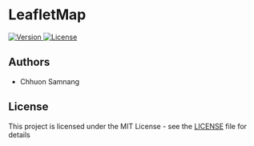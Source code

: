 # LeafletMap


<a href="https://www.npmjs.com/package/leaflet-map">
<img src="https://img.shields.io/npm/v/@thoulee/leaflet-map.svg" alt="Version">
</a>
<a href="https://www.npmjs.com/package/leaflet-map">
<img src="https://img.shields.io/npm/l/@thoulee/leaflet-map.svg" alt="License">
</a>




## Authors

- Chhuon Samnang

## License

This project is licensed under the MIT License - see the [LICENSE](LICENSE) file for details